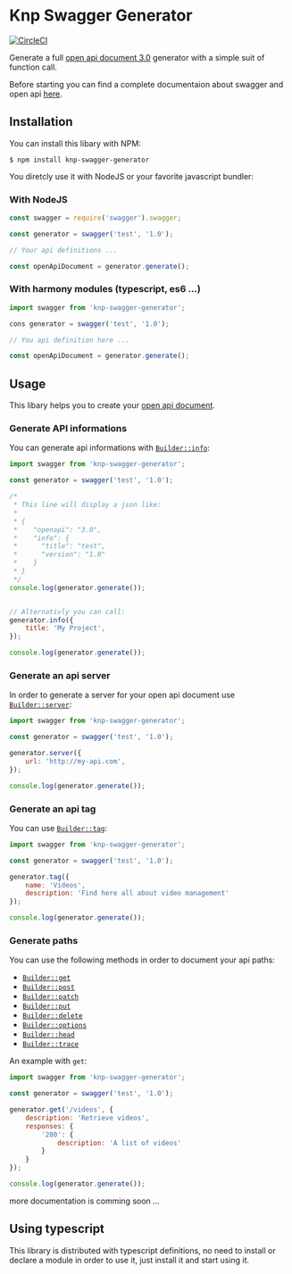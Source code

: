Knp Swagger Generator
=====================

[![CircleCI](https://circleci.com/gh/KnpLabs/knp-swagger-generator.svg?style=svg)](https://circleci.com/gh/KnpLabs/knp-swagger-generator)

Generate a full [open api document 3.0](https://github.com/OAI/OpenAPI-Specification) generator with a simple suit of function
call.

Before starting you can find a complete documentaion about swagger and open api [here](https://swagger.io/).

## Installation

You can install this libary with NPM:

```
$ npm install knp-swagger-generator
```

You diretcly use it with NodeJS or your favorite javascript
bundler:

### With NodeJS

```javascript
const swagger = require('swagger').swagger;

const generator = swagger('test', '1.0');

// Your api definitions ...

const openApiDocument = generator.generate();
```

### With harmony modules (typescript, es6 ...)

```javascript
import swagger from 'knp-swagger-generator';

cons generator = swagger('test', '1.0');

// You api definition here ...

const openApiDocument = generator.generate();
```

## Usage

This libary helps you to create your [open api document](https://github.com/OAI/OpenAPI-Specification/).

### Generate API informations

You can generate api informations with [`Builder::info`](./src/builder.ts#L29):

```javascript
import swagger from 'knp-swagger-generator';

const generator = swagger('test', '1.0');

/*
 * This line will display a json like:
 *
 * {
 *    "openapi": "3.0",
 *    "info": {
 *      "title": "test",
 *      "version": "1.0"
 *    }
 * }
 */
console.log(generator.generate());


// Alternativly you can call:
generator.info({
    title: 'My Project',
});

console.log(generator.generate());
```

### Generate an api server

In order to generate a server for your open api document use [`Builder::server`](./src/builder.ts#L91):

```javascript
import swagger from 'knp-swagger-generator';

const generator = swagger('test', '1.0');

generator.server({
    url: 'http://my-api.com',
});

console.log(generator.generate());
```

### Generate an api tag

You can use [`Builder::tag`](./src/builder.ts#L96):

```javascript
import swagger from 'knp-swagger-generator';

const generator = swagger('test', '1.0');

generator.tag({
    name: 'Videos',
    description: 'Find here all about video management'
});

console.log(generator.generate());
```

### Generate paths

You can use the following methods in order to document your
api paths:

- [`Builder::get`](./src/builder.ts#L46)
- [`Builder::post`](./src/builder.ts#L51)
- [`Builder::patch`](./src/builder.ts#L56)
- [`Builder::put`](./src/builder.ts#L61)
- [`Builder::delete`](./src/builder.ts#L66)
- [`Builder::options`](./src/builder.ts#L71)
- [`Builder::head`](./src/builder.ts#L76)
- [`Builder::trace`](./src/builder.ts#L81)

An example with `get`:


```javascript
import swagger from 'knp-swagger-generator';

const generator = swagger('test', '1.0');

generator.get('/videos', {
    description: 'Retrieve videos',
    responses: {
        '200': {
            description: 'A list of videos'
        }
    }
});

console.log(generator.generate());
```

more documentation is comming soon ...

## Using typescript

This library is distributed with typescript definitions, no need to install
or declare a module in order to use it, just install it and start using
it.
